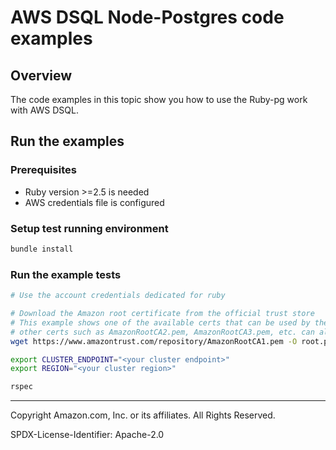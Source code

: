 # AWS DSQL Node-Postgres code examples

## Overview

The code examples in this topic show you how to use the Ruby-pg work with AWS DSQL. 

## Run the examples

### Prerequisites

* Ruby version >=2.5 is needed
* AWS credentials file is configured

### Setup test running environment 

```sh
bundle install
```

### Run the example tests

```sh
# Use the account credentials dedicated for ruby

# Download the Amazon root certificate from the official trust store
# This example shows one of the available certs that can be used by the client;
# other certs such as AmazonRootCA2.pem, AmazonRootCA3.pem, etc. can also be used.
wget https://www.amazontrust.com/repository/AmazonRootCA1.pem -O root.pem

export CLUSTER_ENDPOINT="<your cluster endpoint>"
export REGION="<your cluster region>"

rspec
```

---

Copyright Amazon.com, Inc. or its affiliates. All Rights Reserved. 

SPDX-License-Identifier: Apache-2.0

